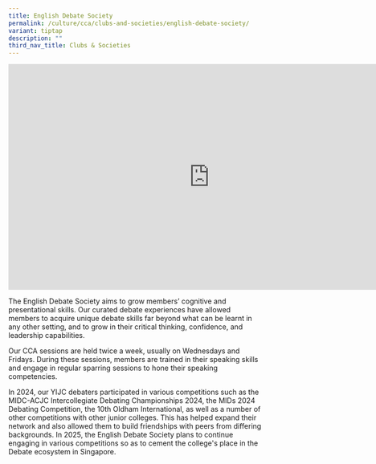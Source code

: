 ```yaml
---
title: English Debate Society
permalink: /culture/cca/clubs-and-societies/english-debate-society/
variant: tiptap
description: ""
third_nav_title: Clubs & Societies
---
```

<div class="iframe-wrapper">
<iframe height="450" width="800" allowfullscreen="true" frameborder="0" src="https://www.youtube.com/embed/_Q21ONPJ3_Q"></iframe>
</div>
<p>The English Debate Society aims to grow members’ cognitive and presentational
skills. Our curated debate experiences have allowed members to acquire
unique debate skills far beyond what can be learnt in any other setting,
and to grow in their critical thinking, confidence, and leadership capabilities.</p>
<p>Our CCA sessions are held twice a week, usually on Wednesdays and Fridays.
During these sessions, members are trained in their speaking skills and
engage in regular sparring sessions to hone their speaking competencies.</p>
<p>In 2024, our YIJC debaters participated in various competitions such as
the MIDC-ACJC Intercollegiate Debating Championships 2024, the MIDs 2024
Debating Competition, the 10th Oldham International, as well as a number
of other competitions with other junior colleges. This has helped expand
their network and also allowed them to build friendships with peers from
differing backgrounds. In 2025, the English Debate Society plans to continue
engaging in various competitions so as to cement the college's place in
the Debate ecosystem in Singapore.</p>